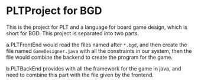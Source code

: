 PLTProject for BGD
========


This is the project for PLT and a language for board game design, which is short for BGD.
This project is separated into two parts.

a.PLTFrontEnd would read the files named after ```*.bgd```, and then create the file named ```GameDesigner.java``` with all the constraints in our system, then the file would combine the backend to create the program for the game. 

b.PLTBackEnd provides with all the framework for the game in java, and need to combine this part with the file given by the frontend.




